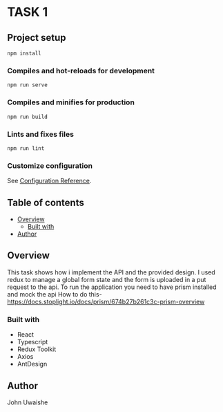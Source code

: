 # TASK 1


## Project setup
```
npm install
```

### Compiles and hot-reloads for development
```
npm run serve
```

### Compiles and minifies for production
```
npm run build
```

### Lints and fixes files
```
npm run lint
```

### Customize configuration
See [Configuration Reference](https://cli.vuejs.org/config/).


## Table of contents

- [Overview](#overview)
  - [Built with](#built-with)
- [Author](#author)

## Overview


This task shows how i implement the API and the provided design.
I used redux to manage a global form state and the form is uploaded in a put request to the api.
To run the application you need to have prism installed and mock the api
How to do this- https://docs.stoplight.io/docs/prism/674b27b261c3c-prism-overview


### Built with

- React
- Typescript
- Redux Toolkit
- Axios
- AntDesign

## Author

John Uwaishe
